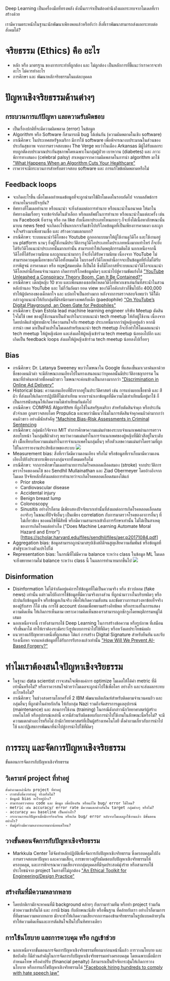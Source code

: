 Deep Learning เป็นเครื่องมือที่ทรงพลัง ดังนั้นเราจำเป็นต้องคำนึงถึงผลกระทบจากโมเดลที่เราสร้างด้วย

เรามีความตระหนักในฐานะนักพัฒนาเพียงพอแล้วหรือยังว่า สิ่งที่เราพัฒนาสามารถส่งผลกระทบต่อสังคมได้?

# จริยธรรม (Ethics) คือ อะไร
- หลัก หรือ มาตรฐาน ของการกระทำที่ถูกต้อง และ ไม่ถูกต้อง เป็นหลักการที่ชี้แนะว่าเราควรจะทำอะไร ไม่ควรทำอะไร
-  การศึกษา และ พัฒนาหลักจริยธรรมในแต่ละบุคคล

# ปัญหาเชิงจริยธรรมด้านต่างๆ

## กระบวนการแก้ปัญหา และความรับผิดชอบ
- เป็นเรื่องปกติที่จะมีความผิดพลาด (error) ในข้อมูล
- Algorithm หรือ Software ก็สามารถมี bug ได้เช่นกัน (ความผิดพลาดในเชิง software)
- กรณีศึกษา: ในประเทศสหรัฐอเมริกา มีการใช้ software เพื่อพิจารณางบประมาณในส่วนของประกันสุขภาพ จากการตรวจสอบของ The Verge พบว่าในเมือง Arkansas มีผู้ได้รับผลกระทบถูกตัดงบประมาณประกันสุขภาพโดยเฉพาะในกลุ่มผู้ป่วย เบาหวาน (diabetes) และ ภาวะพิการทางสมอง (celebral palsy) สาเหตุมาจากความผิดพลาดในการนำ algorithm มาใช้ ["What Happens When an Algorithm Cuts Your Healthcare"](https://www.theverge.com/2018/3/21/17144260/healthcare-medicaid-algorithm-arkansas-cerebral-palsy)
- เราควรจะมีกระบวนการสำหรับตรวจสอบ software และ การแก้ไขข้อผิดพลาดหรือไม่

## Feedback loops
- จะเกิดอะไรขึ้น เมื่อโมเดลกำหนดข้อมูลที่จะถูกนำมาใช้ฝึกโมเดลในรอบถัดไป จากผลลัพธ์การทำนายในรอบปัจจุบัน?
- ทิศทางที่โมเดลทำนาย หรือแนะนำ จะยิ่งส่งผลต่อการทำนาย หรือแนะนำในอนาคต ให้มาในทิศทางเดิมเรื่อยๆ จากข้อจำกัดในตัวเลือก หรือผลลัพธ์ในการทำนาย หรือแนะนำในแต่ละครั้ง เช่น บน Facebook ยิ่งเราดู หรือ กด like กับเนื้อหาประเภทไหนเยอะๆ ก็จะยิ่งได้เนื้อหาลักษณะนั้นมาบน news feed จะเกิดอะไรขึ้นหากเราเริ่มเข้าไปบริโภคข้อมูลที่เป็นเพียงการคาดเดา และถูกจงใจสร้างมาเพื่อชวนเชื่อ และ สร้างความแตกแยก?
- กรณีศึกษา: ระบบแนะนำวิดีโอของ Youtube ถูกออกแบบมาให้ผู้ใช้งานดูวิดีโอ และใช้งานอยู่บน platform นานๆ ยิ่งผู้ใช่้งานมีประวัติการดูวิดีโอประเภทใดประเภทหนึ่งมากเท่าไหร่ ก็จะยิ่งได้รับวิดีโอแนะนำประเภทนั้นมากเท่านั้น สามารถทำให้เกิดพฤติกรรมติดได้ นอกเหนือจากนี้ วิดีโอที่ได้รับความนิยม และถูกแนะนำมากๆ ก็จะยิ่งได้รับความนิยม เนื่องจาก YouTube ไม่สามารถควบคุมเนื้อหาของวิดีโอทั้งหมดได้ ในบางครั้งวิดีโอเหล่านี้อาจจะเป็นข้อมูลที่ยังไม่ได้รับการพิสูจน์ การคาดเดา หรือ ทฤษฎีสมคบคิด ก็เป็นได้ ซึ่งก็มีโอกาสที่ระบบแนะนำวิดีโอจะแนะนำวิดีโอเหล่านี้กับคนจำนวนมาก เกิดการบริโภคข้อมูลผิดๆ และนำไปสู่ความขัดแย้งได้ ["YouTube Unleashed a Conspiracy Theory Boom. Can It Be Contained?"](https://www.nytimes.com/2019/02/19/technology/youtube-conspiracy-stars.html)
- กรณีศึกษา: เด็กผุ้หญิง 10 ขวบ และเพื่อนของเธออัพโหลดวิดีโอที่พวกเขาเล่นกันที่สระน้ำในสวนหลังบ้านลง YouTube และ ไม่กี่วันถัดมา ยอด view ของวิดีโอดังกล่าวก็ขึ้นไปถึง 400,000 ทำให้ผู้ปครองของเด็กตกใจ และ แปลกใจเป็นอย่างมาก หลังจากการตรวจสอบจึงพบว่า วิดีโิดังกล่าวถูกแนะนำให้กับกลุ่มที่มีรสนิยามทางเพศกับเด็ก (paedophile) ["On YouTube’s Digital Playground, an Open Gate for Pedophiles"](https://www.nytimes.com/2019/06/03/world/americas/youtube-pedophiles.html)
- กรณีศึกษา: Evan Estola lead machine learning engineer บริษัท Meetup
ตัดสินใจไม่ใช้ เพศ​ ของผู้ใช้งานมาเป็นตัวแปรในระบบแนะนำ tech meetup ให้กับผู้ใช้งาน เนื่องจากโดยปกติแล้วผู้ชายมักจะให้ความสนใจกับ meetup ประเภทนี้มากกว่าผู้หญิงอยู่แล้ว หากมีการนำ เพศ​ มาเป็นตัวแปรในโมเดลสำหรับแนะนำ tech meetup ก็จะยิ่งทำให้โมเดลแนะนำ tech meetup ให้ผู้หญิงน้อย และส่งผลให้ผู้หญิงเข้าร่วม tech meetup น้อยลงไปอีก และ เกิดเป็น feedback loops ส่งผลให้ผู้หญิงเข้าร่วม tech meetup น้อยลงไปเรื่อยๆ

## Bias
- กรณีศึกษา: Dr. Latanya Sweeney พบว่าโฆษณาใน Google ที่แสดงขึ้นมาเวลาค้นหาด้วยชื่อของคนผิวดำ จะมีลักษณะเอนเอียงไปในทางเสนอแนะว่าบุคคลนั้นมีประวัติอาชญากรรม ในขณะที่ถ้าค้นหาด้วยชื่อคนผิวขาว โฆษณาจะค่อนข้างเป็นกลางมากกว่า ["Discrimination in Online Ad Delivery"](https://arxiv.org/abs/1301.6822)
- Historical bias: ความเอนเอียงที่ฝังรากอยู่ในประวัติศาสตร์ เช่น การแบ่งแยกเชื้อชาติ และ สีผิว ที่ส่งผลให้เกิดการปฏิบัติที่ไม่เท่าเทียม หากเรานำเอาข้อมูลที่มีความไม่เท่าเทียมนี้อยู่มาใช้ ก็เป็นการสนับสนุนให้เกิดความไม่เท่าเทียมกันต่อไป
- กรณีศึกษา: COMPAS Algorithm ที่ถูกใช้ในสหรัฐอเมริกา สำหรับตัดสินจำคุก หรือประกันตัวจำเลย ถูกตรวจสอบโดย Propulica และพบว่ามีแนวโน้มในการตัดสินจำคุกคนผิวดำมากกว่าคนผิวขาว อย่างมีนัยสำคัญ ["Machine Bias-Risk Assessments in Criminal Sentencing](https://www.propublica.org/article/machine-bias-risk-assessments-in-criminal-sentencing)
- กรณีศึกษา: กลุ่มนักวิจัยจาก MIT ทำการศึกษาความแม่นยำของระบบจำแนกเพศผ่านการตรวจสอบใบหน้า ในกลุ่มสีผิวต่างๆ พบว่าความแม่นยำในการจำแนกเพศของผู้หญิงที่มีผิวสีอยู่ในระดับต่ำ เมืื่อเทียบกับความแม่นยำในการจำแนกเพศในกลุ่มอื่นๆ หรือตัวเลขความแม่นยำโดยรวมที่ถูกใช้ในการรายงานประสิทธิภาพของระบบ
![](https://github.com/fastai/fastbook/blob/master/images/ethics/image9.jpeg?raw=1)
- Measurement bias: สิ่งที่เราวัดมีความเอนเอียง หรือไม่ หรือข้อมูลที่เราเก็บมามีความเอนเอียงไปยังประชากรเพียงบางกลุ่มจากทั้งหมดหรือไม่
- กรณีศึกษา: จากการศึกษาโมเดลทำนายการเกิดโรคหลอดเลือดสมอง (stroke) จากประวัติการตรวจโรคของคนไข้ ของ Sendhil Mullainathan และ Ziad Obermeyer โดยอ้างอิงจากโมเดล ปัจจัยหลักที่ส่งผลต่อการทำนายว่าจะเกิดโรคหลอดเลือดสมองได้แก่
    - Prior stroke
    - Cardiovascular disease
    - Accidental injury
    - Benign breast lump
    - Colonoscopy
    - Sinusitis
อย่างไรก็ตาม มีเพียงสองปัจจัยแรกเท่านั้นที่ส่งผลต่อการเกิดโรคหลอดเลือดสมองจริงๆ ในขณะที่ปัจจัยอื่นๆ เป็นเพียง correlation กับการมาตรวจโรคของอาการอื่นๆ ที่ไม่เกี่ยวข้อง ของคนไข้ที่มีสิทธิ์ หรือมีความสามารถเข้าถึงการรักษาเท่านั้น ไม่ได้เป็นสาเหตุของการเกิดโรคแต่อย่างใด
("Does Machine Learning Automate Moral Hazard and Error")[https://scholar.harvard.edu/files/sendhil/files/aer.p20171084.pdf]
- Aggregation bias: ข้อมูลสามารถถูกนำมาสรุปเชิงสถิติจนสูญเสียความสัมพันธ์ หรือข้อมูลที่สำคัฐระหว่างตัวแปรไปได้
- Representation bias: ในกรณีที่ไม่มีความ balance ระหว่าง class ในข้อมูล ML โมเดลจะยิ่งขยายความไม่ balance ระหว่าง class นี้ ในผลการทำนายมากขึ้นไป ![](https://github.com/fastai/fastbook/blob/master/images/ethics/image12.png?raw=1)

## Disinformation
- Disinformation ไม่ได้จำกัดอยู่แค่การให้ข้อมูลที่ไม่เป็นความจริง หรือ ข่าวปลอม (fake news) เท่านั้น แต่รวมไปถึงการใช้ข้อมูลที่มีความจริงบางส่วน ที่ถูกนำมาวางในบริบทผิดๆ หรือปะปนกับข้อมูลเท็จ หรือข้อมูลเกินจริง เพื่อให้เกิดความสับสน และขัดขวางการแสวงหาข้อเท็จจริงของผู้รับสาร ก็ได้ เช่น การใช้ account ปลอมเพื่อพยามสร้างอิทธิพล หรือกระแสในการแสดงความคิดเห็น ให้เกิดการเห็นตาม เพราะความคิดเห็นของเราสามารถถูกชักจูงโดยพฤติกรรมหมู่ได้เสมอ
- นอกเหนือจากนี้ เรายังสามารถใช้ Deep Learning ในการสร้างข้อความ หรือรูปภาพ ที่เสมือนจริงขึ้นมาได้ ทำให้เราต้องระมัดระวังรูปแบบการนำไปใช้ที่ผิดๆ หรือหวังผลประโยชน์แฝง
- แนวทางแก้ปัญหาทางหนึ่งที่ถูกเสนอ ได้แก่ การสร้าง Digital Signature สำหรับยืนยัน และรับร้องเนื้อหา จากแหล่งข้อมูลที่ได้รับการรับรองแล้วเท่านั้น ["How Will We Prevent AI-Based Forgery?"]()

# ทำไมเราต้องสนใจปัญหาเชิงจริยธรรม
- ในฐานะ data scientist เราจะสนใจเพียงแค่การ optimize โมเดลให้ได้ค่า metric ที่ดีเท่านั้นหรือไม่? หรือเราควรสนใจด้วยว่าโมเดลจะถูกนำไปใช้เพื่อใคร อย่างไร และจะส่งผลกระทบอะไรหรือไม่?
- กรณีศึกษา: ในช่วงสงครามโลกครั้งที่ 2 IBM พัฒนาผลิตภัณฑ์สำหรับติดตามจำนวนคนยิว และ กลุ่มอื่นๆ ที่ถูกฆ่าในค่ายกักกัน ให้กับกลุ่ม Nazi รวมถึงจัดสรรการดูแลอุปกรณ์ (maintenance) และ สอนการใช้งาน (training) ในกรณีดังกล่าวนักวิทยาศาสตร์ผู้สร้างเทคโนโลยี หรืออุปกรณ์เหล่านี้ ควรมีส่วนรับผิดชอบกับการนำไปใช้งานในลักษณะนี้หรือไม่? จะมีความแตกต่างอะไรหรือไม่ ถ้านักวิทยาศาสตร์ที่เป็นผู้สร้างเทคโนโลยี ตั้งคำถามเกี่ยวกับการนำไปใช้ และปฏิเสธการพัฒนาที่นำไปสู่การนำไปใช้ที่ผิดๆ

# การระบุ และจัดการปัญหาเชิงจริยธรรม
ขั้นตอนการจัดการกับปัญหาเชิงจริยธรรม
## วิเคราะห์ project ที่ทำอยู่
    ตั้งคำถามเหล่านี้กับ project ที่ทำอยู่
    - เราทำสิ่งที่ควรทำอยู่ จริงหรือไม่?
    - ข้อมูลมี bias อะไรอยู่บ้าง?
    - สามารถตรวจสอบ code และ ข้อมูล เพื่อป้องกัน หรือแก้ไข bug/ error ได้ไหม?
    - metric เช่น accuracy/ error rate มีความแตกต่างกันใน target กลุ่มต่างๆ หรือไม่?
    - accuracy ของ baseline เป็นอย่างไร?
    - กระบวนการแก้ปัญหาเมื่อมีการร้องเรียน หรือเกิด bug/ error หลังจากโมเดลถูกใช้งานแล้ว มีขั้นตอนอย่างไร?
    - ทีมผู้สร้างมีความหลากหลายมากน้อยแค่ไหน?
## วางขั้นตอนจัดการกับปัญหาเชิงจริยธรรม
- Markkula Center ได้จัดทำหลักปฏิบัติเพื่อจัดการกับปัญหาเชิงจริยธรรม ซึ่งครอบคลุมไปถึง การตรวจสอบหาปัญหา และความเสี่ยง, การขยายวงผู้รับผิดชอบกับปัญหาเชิงจริยธรรมให้ครอบคลุม, และการพิจารณาความเสี่ยงจากกลุ่มบุคคลที่มีจุดประสงค์มุ่งร้าย หรือสามารถใช้ประโยชน์จาก project ในทางที่ไม่ถูกต้อง ["An Ethical Toolkit for Engineering/Design Practice"](https://www.scu.edu/ethics-in-technology-practice/ethical-toolkit/)
## สร้างทีมที่มีความหลากหลาย
- โดยปกติเรามักจะหาคนที่มี background คล้ายๆ กับเรามาร่วมทีม หรือทำ project ร่วมกัน ด้วยความเข้ากันได้ และ การมี bias กับลักษณะนิสัย หรือพื้นฐาน ที่คล้ายกับเรา อย่างไรก็ตามการที่ทีมขาดความหลากหลาย มักจะทำให้เกิดความเสี่ยงจากการมองข้ามจริยธรรมในรูปแบบคล้ายๆกัน ทำให้ความคิดเห็นและการตัดสินใจเป็นไปในทิศทางเดียว
## การใช้นโยบาย และการควบคุม หรือ กฏเข้าช่วย
- นอกเหนือจากขั้นตอนการจัดการปัญหาเชิงจริยธรรมที่ยกมาก่อนหน้านี้แล้ว การวางนโยบาย และข้อบังคับ ก็มีส่วนสำคัญในการจัดการกับปัญหาเชิงจริยธรรมอย่างครอบคลุม โดยเฉพาะเมื่อมีการกำหนดโทษ​ หรือค่าปรับ (financial penalty) ก็สามารถเป็นปัจจัยกระตุ้นให้เกิดการวางนโยบาย หรือการแก้ไขปัญหาเชิงจริยธรรมได้ ["Facebook hiring hundreds to comply with hate speech law"](https://thehill.com/policy/technology/361722-facebook-opens-second-german-office-to-comply-with-hate-speech-law)